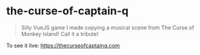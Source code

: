 # the-curse-of-captain-q

> Silly VueJS game I made copying a musical scene from The Curse of Monkey Island! Call it a tribute!

To see it live: https://thecurseofcaptainq.com
